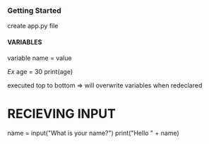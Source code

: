 ### Getting Started
  create app.py file

#### VARIABLES
  variable name = value

  _Ex_
  age = 30
  print(age)

  executed top to bottom => will overwrite variables when redeclared

<!-- NOTE Python is case sensitive => bools = True/False -->

# RECIEVING INPUT
  name = input("What is your name?")
  print("Hello " + name)

  <!-- STUB string concatination ^^^^  -->
